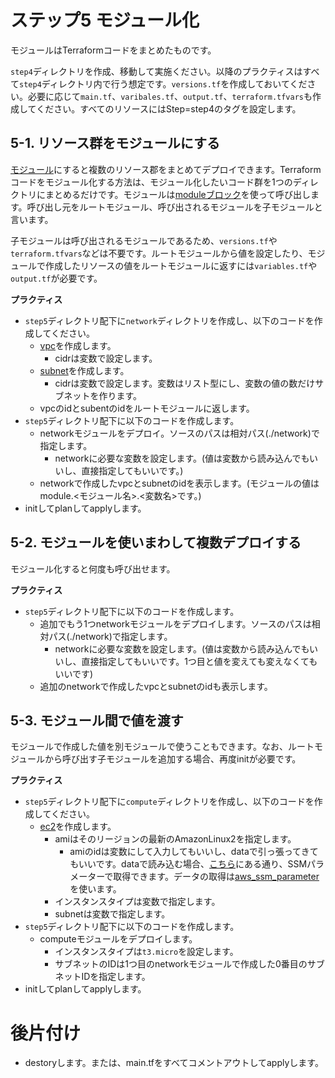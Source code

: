 # ステップ5 モジュール化

モジュールはTerraformコードをまとめたものです。

`step4`ディレクトリを作成、移動して実施ください。以降のプラクティスはすべて`step4`ディレクトリ内で行う想定です。`versions.tf`を作成しておいてください。必要に応じて`main.tf`、`varibales.tf`、`output.tf`、`terraform.tfvars`も作成してください。すべてのリソースにはStep=step4のタグを設定します。

## 5-1. リソース群をモジュールにする

[モジュール](https://developer.hashicorp.com/terraform/language/modules)にすると複数のリソース郡をまとめてデプロイできます。Terraformコードをモジュール化する方法は、モジュール化したいコード群を1つのディレクトリにまとめるだけです。モジュールは[moduleブロック](https://developer.hashicorp.com/terraform/language/modules/syntax)を使って呼び出します。呼び出し元をルートモジュール、呼び出されるモジュールを子モジュールと言います。

子モジュールは呼び出されるモジュールであるため、`versions.tf`や`terraform.tfvars`などは不要です。ルートモジュールから値を設定したり、モジュールで作成したリソースの値をルートモジュールに返すには`variables.tf`や`output.tf`が必要です。

**プラクティス**

- `step5`ディレクトリ配下に`network`ディレクトリを作成し、以下のコードを作成してください。
  - [vpc](https://registry.terraform.io/providers/hashicorp/aws/latest/docs/resources/vpc)を作成します。
    - cidrは変数で設定します。
  - [subnet](https://registry.terraform.io/providers/hashicorp/aws/latest/docs/resources/subnet)を作成します。
    - cidrは変数で設定します。変数はリスト型にし、変数の値の数だけサブネットを作ります。
  - vpcのidとsubentのidをルートモジュールに返します。
- `step5`ディレクトリ配下に以下のコードを作成します。
  - networkモジュールをデプロイ。ソースのパスは相対パス(./network)で指定します。
    - networkに必要な変数を設定します。(値は変数から読み込んでもいいし、直接指定してもいいです。)
  - networkで作成したvpcとsubnetのidを表示します。(モジュールの値はmodule.<モジュール名>.<変数名>です。)
- initしてplanしてapplyします。

## 5-2. モジュールを使いまわして複数デプロイする

モジュール化すると何度も呼び出せます。

**プラクティス**

- `step5`ディレクトリ配下に以下のコードを作成します。
  - 追加でもう1つnetworkモジュールをデプロイします。ソースのパスは相対パス(./network)で指定します。
    - networkに必要な変数を設定します。(値は変数から読み込んでもいいし、直接指定してもいいです。1つ目と値を変えても変えなくてもいいです)
  - 追加のnetworkで作成したvpcとsubnetのidも表示します。

## 5-3. モジュール間で値を渡す

モジュールで作成した値を別モジュールで使うこともできます。なお、ルートモジュールから呼び出す子モジュールを追加する場合、再度initが必要です。

**プラクティス**

- `step5`ディレクトリ配下に`compute`ディレクトリを作成し、以下のコードを作成してください。
  - [ec2](https://registry.terraform.io/providers/hashicorp/aws/latest/docs/resources/instance)を作成します。
    - amiはそのリージョンの最新のAmazonLinux2を指定します。
      - amiのidは変数にして入力してもいいし、dataで引っ張ってきてもいいです。dataで読み込む場合、[こちら](https://aws.amazon.com/jp/blogs/news/query-for-the-latest-amazon-linux-ami-ids-using-aws-systems-manager-parameter-store/)にある通り、SSMパラメーターで取得できます。データの取得は[aws_ssm_parameter](https://registry.terraform.io/providers/hashicorp/aws/latest/docs/data-sources/ssm_parameter)を使います。
    - インスタンスタイプは変数で指定します。
    - subnetは変数で指定します。
- `step5`ディレクトリ配下に以下のコードを作成します。
  - computeモジュールをデプロイします。
    - インスタンスタイプは`t3.micro`を設定します。
    - サブネットのIDは1つ目のnetworkモジュールで作成した0番目のサブネットIDを指定します。
- initしてplanしてapplyします。

# 後片付け

- destoryします。または、main.tfをすべてコメントアウトしてapplyします。
